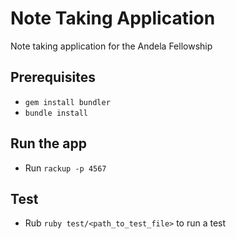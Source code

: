 Note Taking Application
================
Note taking application for the Andela Fellowship

## Prerequisites

- `gem install bundler`
- `bundle install`

## Run the app

- Run `rackup -p 4567`

## Test

- Rub `ruby test/<path_to_test_file>` to run a test
